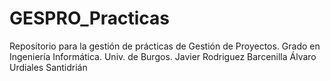# GESPRO_Practicas
Repositorio para la gestión de prácticas de Gestión de Proyectos. Grado en Ingeniería Informática. Univ. de Burgos.
Javier Rodriguez Barcenilla
Álvaro Urdiales Santidrián
